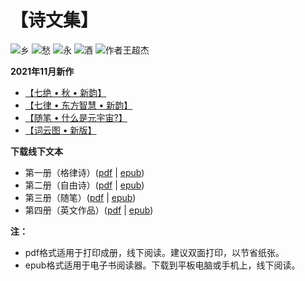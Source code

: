 # 【诗文集】

![乡](_static/images/xiang.PNG)
![愁](_static/images/chou.PNG)
![永](_static/images/yong.PNG)
![酒](_static/images/jiu.PNG)
![作者王超杰](_static/images/signature.PNG)

**2021年11月新作**

- [【七绝 • 秋 • 新韵】](classic_poems/qi_jue/41.md)
- [【七律 • 东方智慧 • 新韵】](classic_poems/qi_lv/18.md)
- [【随笔 • 什么是元宇宙?】](proses/politics/35.md)
- [【词云图 • 新版】](004_word_cloud.md)

**下载线下文本**

- 第一册（格律诗）([pdf](https://github.com/wcj365/love/raw/main/offline/wcj365_classic_poems.pdf) | [epub](https://github.com/wcj365/love/raw/main/offline/wcj365_classic_poems.epub))
- 第二册（自由诗）([pdf](https://github.com/wcj365/love/raw/main/offline/wcj365_modern_poems.pdf) | [epub](https://github.com/wcj365/love/raw/main/offline/wcj365_modern_poems.epub))
- 第三册（随笔）([pdf](https://github.com/wcj365/love/raw/main/offline/wcj365_proses.pdf) | [epub](https://github.com/wcj365/love/raw/main/offline/wcj365_proses.epub))
- 第四册（英文作品）([pdf](https://github.com/wcj365/love/raw/main/offline/wcj365_english.pdf) | [epub](https://github.com/wcj365/love/raw/main/offline/wcj365_english.epub))

**注：**

- pdf格式适用于打印成册，线下阅读。建议双面打印，以节省纸张。
- epub格式适用于电子书阅读器。下载到平板电脑或手机上，线下阅读。